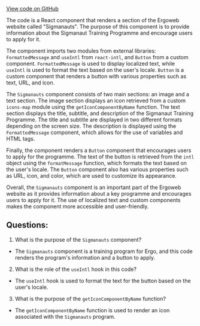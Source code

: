 [View code on GitHub](https://github.com/ergoplatform/ergoweb/components/community/Sigmanauts.tsx)

The code is a React component that renders a section of the Ergoweb website called "Sigmanauts". The purpose of this component is to provide information about the Sigmanaut Training Programme and encourage users to apply for it. 

The component imports two modules from external libraries: `FormattedMessage` and `useIntl` from `react-intl`, and `Button` from a custom component. `FormattedMessage` is used to display localized text, while `useIntl` is used to format the text based on the user's locale. `Button` is a custom component that renders a button with various properties such as text, URL, and icon.

The `Sigmanauts` component consists of two main sections: an image and a text section. The image section displays an icon retrieved from a custom `icons-map` module using the `getIconComponentByName` function. The text section displays the title, subtitle, and description of the Sigmanaut Training Programme. The title and subtitle are displayed in two different formats depending on the screen size. The description is displayed using the `FormattedMessage` component, which allows for the use of variables and HTML tags.

Finally, the component renders a `Button` component that encourages users to apply for the programme. The text of the button is retrieved from the `intl` object using the `formatMessage` function, which formats the text based on the user's locale. The `Button` component also has various properties such as URL, icon, and color, which are used to customize its appearance.

Overall, the `Sigmanauts` component is an important part of the Ergoweb website as it provides information about a key programme and encourages users to apply for it. The use of localized text and custom components makes the component more accessible and user-friendly.
## Questions: 
 1. What is the purpose of the `Sigmanauts` component?
- The `Sigmanauts` component is a training program for Ergo, and this code renders the program's information and a button to apply.

2. What is the role of the `useIntl` hook in this code?
- The `useIntl` hook is used to format the text for the button based on the user's locale.

3. What is the purpose of the `getIconComponentByName` function?
- The `getIconComponentByName` function is used to render an icon associated with the `Sigmanauts` program.
